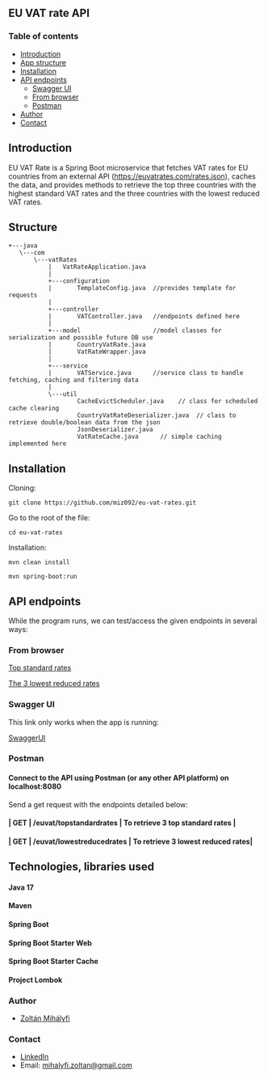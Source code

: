 ## EU VAT rate API

### Table of contents

- [Introduction](#introduction)
- [App structure](#structure)
- [Installation](#installation)
- [API endpoints](#api-endpoints)
  - [Swagger UI](#swagger-ui)
  - [From browser](#from-browser)
  - [Postman](#postman)
- [Author](#author)
- [Contact](#contact)




## Introduction

EU VAT Rate is a Spring Boot microservice that fetches VAT rates for EU countries from an external API (https://euvatrates.com/rates.json), caches the
data, and provides methods to retrieve the top three countries with the highest standard VAT rates and the three countries with the lowest reduced VAT
rates.

## Structure

```text
+---java
   \---com
       \---vatRates
           |   VatRateApplication.java
           |   
           +---configuration
           |       TemplateConfig.java  //provides template for requests
           |       
           +---controller
           |       VATController.java   //endpoints defined here
           |       
           +---model                    //model classes for serialization and possible future DB use
           |       CountryVatRate.java 
           |       VatRateWrapper.java
           |       
           +---service                  
           |       VATService.java      //service class to handle fetching, caching and filtering data
           |       
           \---util
                   CacheEvictScheduler.java    // class for scheduled cache clearing
                   CountryVatRateDeserializer.java  // class to retrieve double/boolean data from the json
                   JsonDeserializer.java
                   VatRateCache.java      // simple caching implemented here
```

## Installation

Cloning:

```shell
git clone https://github.com/miz092/eu-vat-rates.git
```

Go to the root of the file:
```shell
cd eu-vat-rates
```
Installation:

```shell
mvn clean install 
```

```shell
mvn spring-boot:run     
```

## API endpoints

While the program runs, we can test/access the given endpoints in several ways:  

### From browser

[Top standard rates](http://localhost:8080/euvat/topstandardrates)

[The 3 lowest reduced rates](http://localhost:8080/euvat/lowestreducedrates)

### Swagger UI

This link only works when the app is running:

[SwaggerUI](http://localhost:8080/swagger-ui/index.html)

### Postman

#### Connect to the API using Postman (or any other API platform) on localhost:8080

Send a get request with the endpoints detailed below: 

#### | GET | /euvat/topstandardrates | To retrieve 3 top standard rates |

#### | GET | /euvat/lowestreducedrates | To retrieve 3 lowest reduced rates|

## Technologies, libraries used

#### Java 17
#### Maven
#### Spring Boot 
#### Spring Boot Starter Web
#### Spring Boot Starter Cache
#### Project Lombok



### Author

* [Zoltán Mihályfi](https://github.com/miz092)

### Contact

* [LinkedIn](https://www.linkedin.com/in/mi-zo/)
* Email: mihalyfi.zoltan@gmail.com

